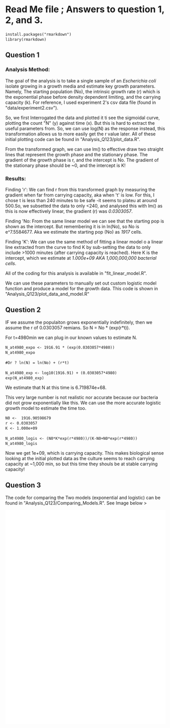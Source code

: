 # Read Me file ; Answers to question 1, 2, and 3.

```{r}
install.packages("rmarkdown")
library(rmarkdown)
```


## Question 1

### Analysis Method:

The goal of the analysis is to take a single sample of an _Escherichia coli_ isolate growing in a growth media and estimate key growth parameters.  Namely, The starting population (No), the intrinsic growth rate (r) which is the exponential phase before density dependent limiting, and the carrying capacity (k). For reference,  I used experiment 2's csv data file (found in "data/experiment2.csv").

So,  we first Interrogated the data and plotted it ti see the sigmoidal curve, plotting the count "N" (y) against time (x). But this is hard to extract the useful parameters from. So, we can use log(N) as the response instead, this transformation allows us to more easily get the r value later. All of these initial plotting code can be found in "Analysis_Q123/plot_data.R".

From the transformed graph, we can use lm() to effective draw two straight lines that represent the growth phase and the stationary phase. The gradient of the growth phase is r, and the intercept is No. The gradient of the stationary phase should be ~0, and the intercept is K!

### Results:

Finding 'r': 
We can find r from this transformed graph by measuring the gradient when far from carrying capacity,  aka when 't' is low. For this, I chose t is less than 240 minutes to be safe -it seems to plateu at around 500.So, we subsetted the data to only <240, and analysed this with lm() as this is now effectively linear, the gradient (r) was *0.0303057*.

Finding 'No:
From the same linear model we can see that the starting pop is shown as the intercept. But remembering it is in ln(No), so No is e^7.5584677. Aka we estimate the starting pop (No) as *1917* cells. 

Finding 'K':
We can use the same method of fitting a linear model o a linear line extracted from the curve to find K by sub-setting the data to only include >1000 minutes (after carrying capacity is reached). Here K is the intercept, which we estimate at *1.000e+09 AKA 1,000,000,000 bacterial cells*.

All of the coding for this analysis is available in "fit_linear_model.R".

We can use these parameters to manually set out custom logistic model function and produce a model for the growth data. This code is shown in "Analysis_Q123/plot_data_and_model.R"

## Question 2

IF we assume the populaiton grows exponentially indefinitely, then we assume the r of 0.0303057 remians. 
So N = No * (exp(r*t)). 

For t=4980min we can plug in our known values to estimate N.

```{r}
N_at4980_expo <- 1916.91 * (exp(0.0303057*4980))
N_at4980_expo

#Or ? ln(N) = ln(No) + (r*t)

N_at4980_exp <- log10(1916.91) + (0.0303057*4980)
exp(N_at4980_exp)

```

We estimate that N at this time is 6.719874e+68.

This very large number is not realistic nor accurate because our bacteria did not grow exponentially like this. We can use the more accurate logistic growth model to estimate the time too. 

```{r}
N0 <-  1916.90598679 
r <- 0.0303057 
K <- 1.000e+09

N_at4980_logis <- (N0*K*exp(r*4980))/(K-N0+N0*exp(r*4980))
N_at4980_logis
```
Now we get 1e+09, which is carrying capacity. This makes biological sense looking at the initial plotted data as the culture seems to reach carrying capacity at ~1,000 min, so but this time they shouls be at stable carrying capacity!

## Question 3

The code for comparing the Two models (exponential and logistic) can be found in "Analysis_Q123/Comparing_Models.R". See Image below >

![Logistic model](https://github.com/KristianScratch/logistic_growth/blob/main/figures/Comparing_Models_PLOT.png)

